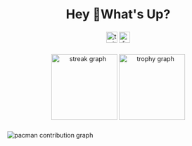 <h1 align="center">Hey 👋What's Up?</h1>

###



###

<div align="center">
  <img src="https://img.shields.io/static/v1?message=Instagram&logo=instagram&label=&color=1DA1F2&logoColor=white&labelColor=&style=for-the-badge" height="25" alt="twitter logo"  />
  <img src="https://img.shields.io/static/v1?message=Discord&logo=discord&label=&color=7289DA&logoColor=white&labelColor=&style=for-the-badge" height="25" alt="discord logo"  />
</div>

###

<div align="center">
  <img src="https://streak-stats.demolab.com?user=Tird011&locale=en&mode=daily&theme=dracula&hide_border=false&border_radius=5&order=3" height="150" alt="streak graph"  />
  <img src="https://github-profile-trophy.vercel.app?username=Tird011&theme=dracula&column=-1&row=1&margin-w=8&margin-h=8&no-bg=false&no-frame=false&order=4" height="150" alt="trophy graph"  />
</div>

###

<picture>
  <source media="(prefers-color-scheme: dark)" srcset="https://raw.githubusercontent.com/Tird011/Tird011/output/pacman-contribution-graph-dark.svg">
  <source media="(prefers-color-scheme: light)" srcset="https://raw.githubusercontent.com/Tird011/Tird011/output/pacman-contribution-graph.svg">
  <img alt="pacman contribution graph" src="https://raw.githubusercontent.com/Tird011/Tird011/output/pacman-contribution-graph.svg">
</picture>

###

###
